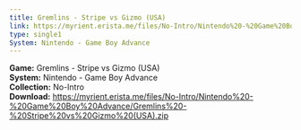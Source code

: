 ```yaml
---
title: Gremlins - Stripe vs Gizmo (USA)
link: https://myrient.erista.me/files/No-Intro/Nintendo%20-%20Game%20Boy%20Advance/Gremlins%20-%20Stripe%20vs%20Gizmo%20(USA).zip
type: single1
System: Nintendo - Game Boy Advance
---
```

<b>Game:</b> Gremlins - Stripe vs Gizmo (USA)<br>
<b>System:</b> Nintendo - Game Boy Advance<br>
<b>Collection:</b> No-Intro<br>
<b>Download:</b> https://myrient.erista.me/files/No-Intro/Nintendo%20-%20Game%20Boy%20Advance/Gremlins%20-%20Stripe%20vs%20Gizmo%20(USA).zip